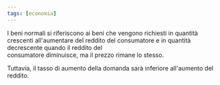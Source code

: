 ```yaml
---
tags: [economia]
---
```

I beni normali si riferiscono ai beni che vengono richiesti in quantità crescenti all'aumentare del reddito del consumatore e in quantità decrescente quando il reddito del  
consumatore diminuisce, ma il prezzo rimane lo stesso.

Tuttavia, il tasso di aumento della domanda sarà inferiore all'aumento del  
reddito. 